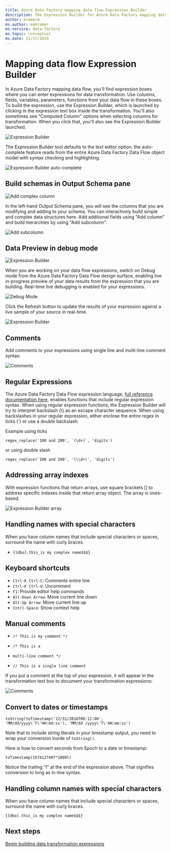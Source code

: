 ```yaml
---
title: Azure Data Factory mapping data flow Expression Builder
description: The Expression Builder for Azure Data Factory mapping data flows
author: kromerm
ms.author: makromer
ms.service: data-factory
ms.topic: conceptual
ms.date: 11/17/2019
---
```


# Mapping data flow Expression Builder



In Azure Data Factory mapping data flow, you'll find expression boxes where you can enter expressions for data transformation. Use columns, fields, variables, parameters, functions from your data flow in these boxes. To build the expression, use the Expression Builder, which is launched by clicking in the expression text box inside the transformation. You'll also sometimes see "Computed Column" options when selecting columns for transformation. When you click that, you'll also see the Expression Builder launched.

![Expression Builder](media/data-flow/xpb1.png "Expression Builder")

The Expression Builder tool defaults to the text editor option. the auto-complete feature reads from the entire Azure Data Factory Data Flow object model with syntax checking and highlighting.

![Expression Builder auto-complete](media/data-flow/expb1.png "Expression Builder auto-complete")

## Build schemas in Output Schema pane

![Add complex column](media/data-flow/complexcolumn.png "Add columns")

In the left-hand Output Schema pane, you will see the columns that you are modifying and adding to your schema. You can interactively build simple and complex data structures here. Add additional fields using "Add column" and build hierarchies by using "Add subcolumn".

![Add subcolumn](media/data-flow/addsubcolumn.png "Add Subcolumn")

## Data Preview in debug mode

![Expression Builder](media/data-flow/exp4b.png "Expression Data Preview")

When you are working on your data flow expressions, switch on Debug mode from the Azure Data Factory Data Flow design surface, enabling live in-progress preview of your data results from the expression that you are building. Real-time live debugging is enabled for your expressions.

![Debug Mode](media/data-flow/debugbutton.png "Debug Button")

Click the Refresh button to update the results of your expression against a live sample of your source in real-time.

![Expression Builder](media/data-flow/exp5.png "Expression Data Preview")

## Comments

Add comments to your expressions using single line and multi-line comment syntax:

![Comments](media/data-flow/comments.png "Comments")

## Regular Expressions

The Azure Data Factory Data Flow expression language, [full reference documentation here](https://aka.ms/dataflowexpressions), enables functions that include regular expression syntax. When using regular expression functions, the Expression Builder will try to interpret backslash (\\) as an escape character sequence. When using backslashes in your regular expression, either enclose the entire regex in ticks (\`) or use a double backslash.

Example using ticks

```
regex_replace('100 and 200', `(\d+)`, 'digits')
```

or using double slash

```
regex_replace('100 and 200', '(\\d+)', 'digits')
```

## Addressing array indexes

With expression functions that return arrays, use square brackets [] to address specific indexes inside that return array object. The array is ones-based.

![Expression Builder array](media/data-flow/expb2.png "Expression Data Preview")

## Handling names with special characters

When you have column names that include special characters or spaces, surround the name with curly braces.
* ```{[dbo].this_is my complex name$$$}```

## Keyboard shortcuts

* ```Ctrl-K Ctrl-C```: Comments entire line
* ```Ctrl-K Ctrl-U```: Uncomment
* ```F1```: Provide editor help commands
* ```Alt-Down Arrow```: Move current line down
* ```Alt-Up Arrow```: Move current line up
* ```Cntrl-Space```: Show context help

## Manual comments

* ```/* This is my comment */```

* ```/* This is a```
*   ```multi-line comment */```
   
* ```// This is a single line comment```

If you put a comment at the top of your expression, it will appear in the transformation text box to document your transformation expressions:

![Comments](media/data-flow/comments2.png "Comments")

## Convert to dates or timestamps

```toString(toTimestamp('12/31/2016T00:12:00', 'MM/dd/yyyy\'T\'HH:mm:ss'), 'MM/dd /yyyy\'T\'HH:mm:ss')```

Note that to include string literals in your timestamp output, you need to wrap your conversion inside of ```toString()```.

Here is how to convert seconds from Epoch to a date or timestamp:

```toTimestamp(1574127407*1000l)```

Notice the trailing "l" at the end of the expression above. That signifies conversion to long as in-line syntax.

## Handling column names with special characters

When you have column names that include special characters or spaces, surround the name with curly braces.

```{[dbo].this_is my complex name$$$}```

## Next steps

[Begin building data transformation expressions](data-flow-expression-functions.md)
